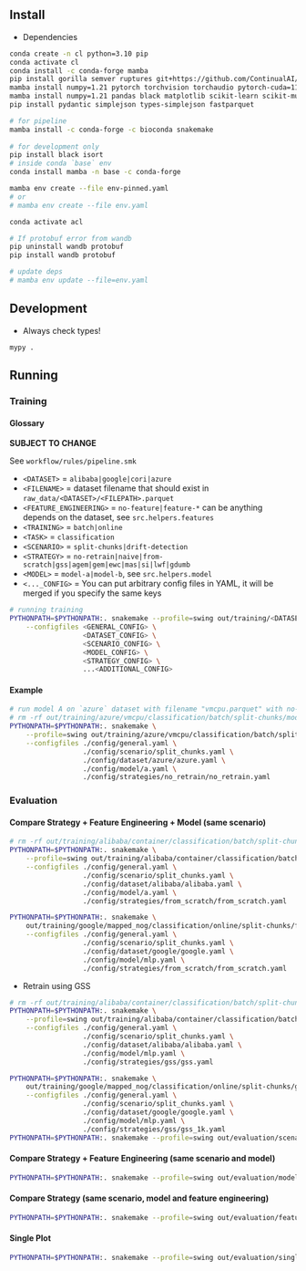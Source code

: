 ## Install

- Dependencies

```bash
conda create -n cl python=3.10 pip
conda activate cl
conda install -c conda-forge mamba
pip install gorilla semver ruptures git+https://github.com/ContinualAI/avalanche.git@c2601fccec29bfa2f4ed692cb9955526111d56be
mamba install numpy=1.21 pytorch torchvision torchaudio pytorch-cuda=11.7 -c pytorch -c nvidia
mamba install numpy=1.21 pandas black matplotlib scikit-learn scikit-multiflow torchmetrics seaborn -c conda-forge
pip install pydantic simplejson types-simplejson fastparquet

# for pipeline
mamba install -c conda-forge -c bioconda snakemake
  
# for development only
pip install black isort
# inside conda `base` env
conda install mamba -n base -c conda-forge

mamba env create --file env-pinned.yaml
# or
# mamba env create --file env.yaml

conda activate acl

# If protobuf error from wandb
pip uninstall wandb protobuf
pip install wandb protobuf

# update deps
# mamba env update --file=env.yaml
```

## Development

- Always check types!

```
mypy .
```

## Running

### Training

#### Glossary

**SUBJECT TO CHANGE**

See `workflow/rules/pipeline.smk`

- `<DATASET>` = `alibaba|google|cori|azure`
- `<FILENAME>` = dataset filename that should exist in `raw_data/<DATASET>/<FILEPATH>.parquet`
- `<FEATURE_ENGINEERING>` = `no-feature|feature-*` can be anything depends on the dataset, see `src.helpers.features`
- `<TRAINING>` = `batch|online`
- `<TASK>` = `classification`
- `<SCENARIO>` = `split-chunks|drift-detection`
- `<STRATEGY>` = `no-retrain|naive|from-scratch|gss|agem|gem|ewc|mas|si|lwf|gdumb`
- `<MODEL>` = `model-a|model-b`, see `src.helpers.model`
- `<..._CONFIG>` = You can put arbitrary config files in YAML, it will be merged if you specify the same keys

```bash
# running training
PYTHONPATH=$PYTHONPATH:. snakemake --profile=swing out/training/<DATASET>/<FILENAME>/<TRAINING>/<SCENARIO>/<MODEL>/<FEATURE_ENGINEERING>/<STRATEGY> \
    --configfiles <GENERAL_CONFIG> \
                  <DATASET_CONFIG> \
                  <SCENARIO_CONFIG> \
                  <MODEL_CONFIG> \
                  <STRATEGY_CONFIG> \
                  ...<ADDITIONAL_CONFIG>
```

#### Example

```bash
# run model A on `azure` dataset with filename "vmcpu.parquet" with no-retrain strategy and feature engineering A
# rm -rf out/training/azure/vmcpu/classification/batch/split-chunks/model-a/feats-a/no-retrain
PYTHONPATH=$PYTHONPATH:. snakemake \
    --profile=swing out/training/azure/vmcpu/classification/batch/split-chunks/model-a/feature-a/no-retrain \
    --configfiles ./config/general.yaml \
                  ./config/scenario/split_chunks.yaml \
                  ./config/dataset/azure/azure.yaml \
                  ./config/model/a.yaml \
                  ./config/strategies/no_retrain/no_retrain.yaml
```

### Evaluation

#### Compare Strategy + Feature Engineering + Model  (same scenario)

```bash
# rm -rf out/training/alibaba/container/classification/batch/split-chunks/from-scratch
PYTHONPATH=$PYTHONPATH:. snakemake \
    --profile=swing out/training/alibaba/container/classification/batch/split-chunks/from-scratch/A \
    --configfiles ./config/general.yaml \
                  ./config/scenario/split_chunks.yaml \
                  ./config/dataset/alibaba/alibaba.yaml \
                  ./config/model/a.yaml \
                  ./config/strategies/from_scratch/from_scratch.yaml

PYTHONPATH=$PYTHONPATH:. snakemake \
    out/training/google/mapped_nog/classification/online/split-chunks/from-scratch \
    --configfiles ./config/general.yaml \
                  ./config/scenario/split_chunks.yaml \
                  ./config/dataset/google/google.yaml \
                  ./config/model/mlp.yaml \
                  ./config/strategies/from_scratch/from_scratch.yaml
```



- Retrain using GSS

```bash
# rm -rf out/training/alibaba/container/classification/batch/split-chunks/gss
PYTHONPATH=$PYTHONPATH:. snakemake \
    --profile=swing out/training/alibaba/container/classification/batch/split-chunks/gss \
    --configfiles ./config/general.yaml \
                  ./config/scenario/split_chunks.yaml \
                  ./config/dataset/alibaba/alibaba.yaml \
                  ./config/model/mlp.yaml \
                  ./config/strategies/gss/gss.yaml

PYTHONPATH=$PYTHONPATH:. snakemake \
    out/training/google/mapped_nog/classification/online/split-chunks/gss \
    --configfiles ./config/general.yaml \
                  ./config/scenario/split_chunks.yaml \
                  ./config/dataset/google/google.yaml \
                  ./config/model/mlp.yaml \
                  ./config/strategies/gss/gss_1k.yaml
PYTHONPATH=$PYTHONPATH:. snakemake --profile=swing out/evaluation/scenario/<DATASET>/<FILEPATH>/<TRAINING>/<SCENARIO>
```

#### Compare Strategy + Feature Engineering (same scenario and model)

```bash
PYTHONPATH=$PYTHONPATH:. snakemake --profile=swing out/evaluation/model/<DATASET>/<FILEPATH>/<TRAINING>/<SCENARIO>/<MODEL>
```

#### Compare Strategy (same scenario, model and feature engineering) 

```bash
PYTHONPATH=$PYTHONPATH:. snakemake --profile=swing out/evaluation/feature/<DATASET>/<FILEPATH>/<TRAINING>/<SCENARIO>/<MODEL>/<FEATURE_ENGINEERING>
```

#### Single Plot

```bash
PYTHONPATH=$PYTHONPATH:. snakemake --profile=swing out/evaluation/single/<DATASET>/<FILEPATH>/<TRAINING>/<SCENARIO>/<MODEL>/<FEATURE_ENGINEERING>/<STRATEGY>
```
